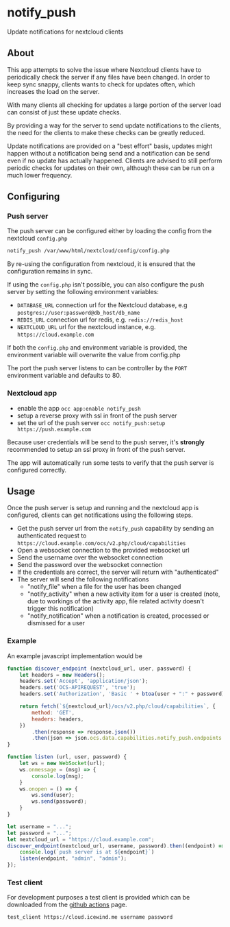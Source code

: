 # notify_push

Update notifications for nextcloud clients

## About

This app attempts to solve the issue where Nextcloud clients have to periodically check the server if any files have been changed.
In order to keep sync snappy, clients wants to check for updates often, which increases the load on the server.

With many clients all checking for updates a large portion of the server load can consist of just these update checks.

By providing a way for the server to send update notifications to the clients,
the need for the clients to make these checks can be greatly reduced.

Update notifications are provided on a "best effort" basis, updates might happen without a notification being send and
a notification can be send even if no update has actually happened. Clients are advised to still perform periodic checks
for updates on their own, although these can be run on a much lower frequency.

## Configuring

### Push server

The push server can be configured either by loading the config from the nextcloud `config.php`

```bash
notify_push /var/www/html/nextcloud/config/config.php
```

By re-using the configuration from nextcloud, it is ensured that the configuration remains in sync.

If using the `config.php` isn't possible, you can also configure the push server by setting the following environment variables:

- `DATABASE_URL` connection url for the Nextcloud database, e.g `postgres://user:password@db_host/db_name`
- `REDIS_URL` connection url for redis, e.g. `redis://redis_host`
- `NEXTCLOUD_URL` url for the nextcloud instance, e.g. `https://cloud.example.com`

If both the `config.php` and environment variable is provided, the environment variable will overwrite the value from config.php

The port the push server listens to can be controller by the `PORT` environment variable and defaults to 80.

### Nextcloud app

- enable the app `occ app:enable notify_push`
- setup a reverse proxy with ssl in front of the push server
- set the url of the push server `occ notify_push:setup https://push.example.com`

Because user credentials will be send to the push server, it's **strongly** recommended to setup an ssl proxy in front of the push server.  

The app will automatically run some tests to verify that the push server is configured correctly.

## Usage

Once the push server is setup and running and the nextcloud app is configured, clients can get notifications using the following steps.

- Get the push server url from the `notify_push` capability by sending an authenticated request to `https://cloud.example.com/ocs/v2.php/cloud/capabilities`
- Open a websocket connection to the provided websocket url
- Send the username over the websocket connection
- Send the password over the websocket connection
- If the credentials are correct, the server will return with "authenticated"
- The server will send the following notifications
  - "notify_file" when a file for the user has been changed
  - "notify_activity" when a new activity item for a user is created (note, due to workings of the activity app, file related activity doesn't trigger this notification)
  - "notify_notification" when a notification is created, processed or dismissed for a user

### Example

An example javascript implementation would be

```javascript
function discover_endpoint (nextcloud_url, user, password) {
	let headers = new Headers();
	headers.set('Accept', 'application/json');
	headers.set('OCS-APIREQUEST', 'true');
	headers.set('Authorization', 'Basic ' + btoa(user + ":" + password));

	return fetch(`${nextcloud_url}/ocs/v2.php/cloud/capabilities`, {
		method: 'GET',
		headers: headers,
	})
		.then(response => response.json())
		.then(json => json.ocs.data.capabilities.notify_push.endpoints.websocket);
}

function listen (url, user, password) {
	let ws = new WebSocket(url);
	ws.onmessage = (msg) => {
		console.log(msg);
	}
	ws.onopen = () => {
		ws.send(user);
		ws.send(password);
	}
}

let username = "...";
let password = "...";
let nextcloud_url = "https://cloud.example.com";
discover_endpoint(nextcloud_url, username, password).then((endpoint) => {
	console.log(`push server is at ${endpoint}`)
	listen(endpoint, "admin", "admin");
});

```

### Test client

For development purposes a test client is provided which can be downloaded from the [github actions](https://github.com/icewind1991/notify_push/actions) page.

```bash
test_client https://cloud.icewind.me username password
```
